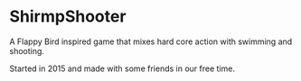 # ShirmpShooter
A Flappy Bird inspired game that mixes hard core action with swimming and shooting.

Started in 2015 and made with some friends in our free time.
